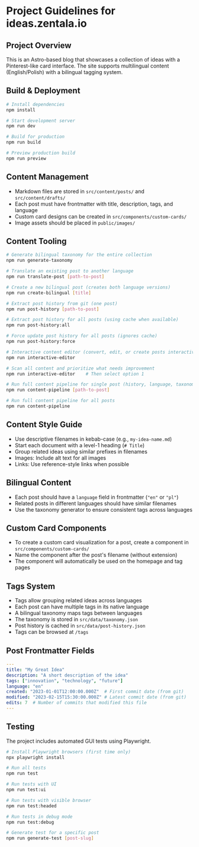 # Project Guidelines for ideas.zentala.io

## Project Overview
This is an Astro-based blog that showcases a collection of ideas with a Pinterest-like card interface. The site supports multilingual content (English/Polish) with a bilingual tagging system.

## Build & Deployment
```bash
# Install dependencies
npm install

# Start development server
npm run dev

# Build for production
npm run build

# Preview production build
npm run preview
```

## Content Management
- Markdown files are stored in `src/content/posts/` and `src/content/drafts/`
- Each post must have frontmatter with title, description, tags, and language
- Custom card designs can be created in `src/components/custom-cards/`
- Image assets should be placed in `public/images/`

## Content Tooling
```bash
# Generate bilingual taxonomy for the entire collection
npm run generate-taxonomy

# Translate an existing post to another language
npm run translate-post [path-to-post]

# Create a new bilingual post (creates both language versions)
npm run create-bilingual [title]

# Extract post history from git (one post)
npm run post-history [path-to-post]

# Extract post history for all posts (using cache when available)
npm run post-history:all

# Force update post history for all posts (ignores cache)
npm run post-history:force

# Interactive content editor (convert, edit, or create posts interactively)
npm run interactive-editor

# Scan all content and prioritize what needs improvement
npm run interactive-editor    # Then select option 1

# Run full content pipeline for single post (history, language, taxonomy, translations)
npm run content-pipeline [path-to-post]

# Run full content pipeline for all posts
npm run content-pipeline
```

## Content Style Guide
- Use descriptive filenames in kebab-case (e.g., `my-idea-name.md`)
- Start each document with a level-1 heading (`# Title`)
- Group related ideas using similar prefixes in filenames
- Images: Include alt text for all images
- Links: Use reference-style links when possible

## Bilingual Content
- Each post should have a `language` field in frontmatter (`"en"` or `"pl"`)
- Related posts in different languages should have similar filenames
- Use the taxonomy generator to ensure consistent tags across languages

## Custom Card Components
- To create a custom card visualization for a post, create a component in `src/components/custom-cards/`
- Name the component after the post's filename (without extension)
- The component will automatically be used on the homepage and tag pages

## Tags System
- Tags allow grouping related ideas across languages
- Each post can have multiple tags in its native language
- A bilingual taxonomy maps tags between languages
- The taxonomy is stored in `src/data/taxonomy.json`
- Post history is cached in `src/data/post-history.json`
- Tags can be browsed at `/tags`

## Post Frontmatter Fields
```yaml
---
title: "My Great Idea"
description: "A short description of the idea"
tags: ["innovation", "technology", "future"]
language: "en"
created: "2023-01-01T12:00:00.000Z"  # First commit date (from git)
modified: "2023-02-15T15:30:00.000Z" # Latest commit date (from git)
edits: 7  # Number of commits that modified this file
---
```

## Testing
The project includes automated GUI tests using Playwright.

```bash
# Install Playwright browsers (first time only)
npx playwright install

# Run all tests
npm run test

# Run tests with UI
npm run test:ui

# Run tests with visible browser
npm run test:headed

# Run tests in debug mode
npm run test:debug

# Generate test for a specific post
npm run generate-test [post-slug]
```